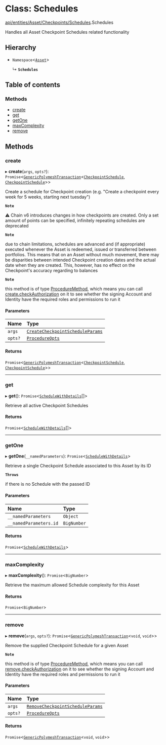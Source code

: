 # Class: Schedules

[api/entities/Asset/Checkpoints/Schedules](../wiki/api.entities.Asset.Checkpoints.Schedules).Schedules

Handles all Asset Checkpoint Schedules related functionality

## Hierarchy

- `Namespace`<[`Asset`](../wiki/api.entities.Asset.Asset)\>

  ↳ **`Schedules`**

## Table of contents

### Methods

- [create](../wiki/api.entities.Asset.Checkpoints.Schedules.Schedules#create)
- [get](../wiki/api.entities.Asset.Checkpoints.Schedules.Schedules#get)
- [getOne](../wiki/api.entities.Asset.Checkpoints.Schedules.Schedules#getone)
- [maxComplexity](../wiki/api.entities.Asset.Checkpoints.Schedules.Schedules#maxcomplexity)
- [remove](../wiki/api.entities.Asset.Checkpoints.Schedules.Schedules#remove)

## Methods

### create

▸ **create**(`args`, `opts?`): `Promise`<[`GenericPolymeshTransaction`](../wiki/types#genericpolymeshtransaction)<[`CheckpointSchedule`](../wiki/api.entities.CheckpointSchedule.CheckpointSchedule), [`CheckpointSchedule`](../wiki/api.entities.CheckpointSchedule.CheckpointSchedule)\>\>

Create a schedule for Checkpoint creation (e.g. "Create a checkpoint every week for 5 weeks, starting next tuesday")

**`Note`**

 ⚠️ Chain v6 introduces changes in how checkpoints are created. Only a set amount of points can be specified, infinitely repeating schedules are deprecated

**`Note`**

 due to chain limitations, schedules are advanced and (if appropriate) executed whenever the Asset is
  redeemed, issued or transferred between portfolios. This means that on an Asset without much movement, there may be disparities between intended Checkpoint creation dates
  and the actual date when they are created. This, however, has no effect on the Checkpoint's accuracy regarding to balances

**`Note`**

 this method is of type [ProcedureMethod](../wiki/types.ProcedureMethod), which means you can call [create.checkAuthorization](../wiki/types.ProcedureMethod#checkauthorization)
  on it to see whether the signing Account and Identity have the required roles and permissions to run it

#### Parameters

| Name | Type |
| :------ | :------ |
| `args` | [`CreateCheckpointScheduleParams`](../wiki/api.procedures.types.CreateCheckpointScheduleParams) |
| `opts?` | [`ProcedureOpts`](../wiki/types.ProcedureOpts) |

#### Returns

`Promise`<[`GenericPolymeshTransaction`](../wiki/types#genericpolymeshtransaction)<[`CheckpointSchedule`](../wiki/api.entities.CheckpointSchedule.CheckpointSchedule), [`CheckpointSchedule`](../wiki/api.entities.CheckpointSchedule.CheckpointSchedule)\>\>

___

### get

▸ **get**(): `Promise`<[`ScheduleWithDetails`](../wiki/types.ScheduleWithDetails)[]\>

Retrieve all active Checkpoint Schedules

#### Returns

`Promise`<[`ScheduleWithDetails`](../wiki/types.ScheduleWithDetails)[]\>

___

### getOne

▸ **getOne**(`__namedParameters`): `Promise`<[`ScheduleWithDetails`](../wiki/types.ScheduleWithDetails)\>

Retrieve a single Checkpoint Schedule associated to this Asset by its ID

**`Throws`**

 if there is no Schedule with the passed ID

#### Parameters

| Name | Type |
| :------ | :------ |
| `__namedParameters` | `Object` |
| `__namedParameters.id` | `BigNumber` |

#### Returns

`Promise`<[`ScheduleWithDetails`](../wiki/types.ScheduleWithDetails)\>

___

### maxComplexity

▸ **maxComplexity**(): `Promise`<`BigNumber`\>

Retrieve the maximum allowed Schedule complexity for this Asset

#### Returns

`Promise`<`BigNumber`\>

___

### remove

▸ **remove**(`args`, `opts?`): `Promise`<[`GenericPolymeshTransaction`](../wiki/types#genericpolymeshtransaction)<`void`, `void`\>\>

Remove the supplied Checkpoint Schedule for a given Asset

**`Note`**

 this method is of type [ProcedureMethod](../wiki/types.ProcedureMethod), which means you can call [remove.checkAuthorization](../wiki/types.ProcedureMethod#checkauthorization)
  on it to see whether the signing Account and Identity have the required roles and permissions to run it

#### Parameters

| Name | Type |
| :------ | :------ |
| `args` | [`RemoveCheckpointScheduleParams`](../wiki/api.procedures.types.RemoveCheckpointScheduleParams) |
| `opts?` | [`ProcedureOpts`](../wiki/types.ProcedureOpts) |

#### Returns

`Promise`<[`GenericPolymeshTransaction`](../wiki/types#genericpolymeshtransaction)<`void`, `void`\>\>
